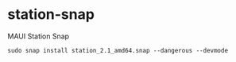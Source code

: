 # station-snap
MAUI Station Snap

    sudo snap install station_2.1_amd64.snap --dangerous --devmode
